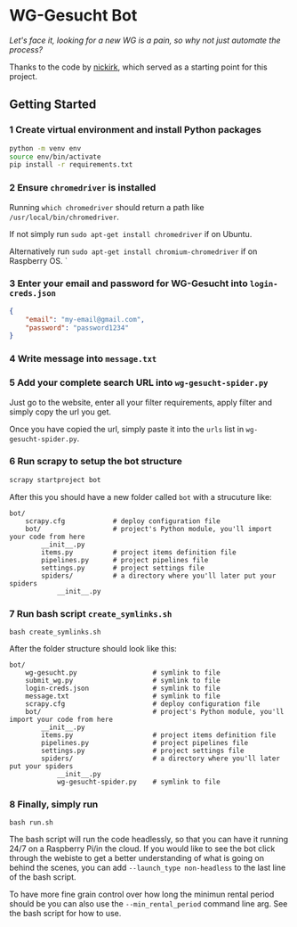 # WG-Gesucht Bot 
*Let's face it, looking for a new WG is a pain, so why not just automate the process?*

Thanks to the code by [nickirk](https://github.com/nickirk/immo), which served as a starting point for this project.

## Getting Started

### 1 Create virtual environment and install Python packages

```bash
python -m venv env
source env/bin/activate
pip install -r requirements.txt
```

### 2 Ensure `chromedriver` is installed

Running `which chromedriver` should return a path like `/usr/local/bin/chromedriver`.

If not simply run `sudo apt-get install chromedriver` if on Ubuntu.

Alternatively run `sudo apt-get install chromium-chromedriver` if on Raspberry OS.
`

### 3 Enter your email and password for WG-Gesucht into `login-creds.json`

```json
{
    "email": "my-email@gmail.com",
    "password": "password1234"
}
```

### 4 Write message into `message.txt`

### 5 Add your complete search URL into `wg-gesucht-spider.py`

Just go to the website, enter all your filter requirements, apply filter and simply copy the url you get.

Once you have copied the url, simply paste it into the `urls` list in `wg-gesucht-spider.py`.

### 6 Run **scrapy** to setup the bot structure

``` bash
scrapy startproject bot
```

After this you should have a new folder called `bot` with a strucuture like:

    bot/
        scrapy.cfg            # deploy configuration file
        bot/                  # project's Python module, you'll import your code from here
            __init__.py
            items.py          # project items definition file
            pipelines.py      # project pipelines file
            settings.py       # project settings file
            spiders/          # a directory where you'll later put your spiders
                __init__.py

### 7 Run bash script `create_symlinks.sh`

```terminal
bash create_symlinks.sh
```

After the folder structure should look like this:

    bot/
        wg-gesucht.py                   # symlink to file
        submit_wg.py                    # symlink to file
        login-creds.json                # symlink to file
        message.txt                     # symlink to file
        scrapy.cfg                      # deploy configuration file
        bot/                            # project's Python module, you'll import your code from here
            __init__.py
            items.py                    # project items definition file
            pipelines.py                # project pipelines file
            settings.py                 # project settings file
            spiders/                    # a directory where you'll later put your spiders
                __init__.py
                wg-gesucht-spider.py    # symlink to file


### 8 Finally, simply run

```
bash run.sh
```

The bash script will run the code headlessly, so that you can have it running 24/7 on a Raspberry Pi/in the cloud. If you would like to see the bot click through the webiste to get a better understanding of what is going on behind the scenes, you can add `--launch_type non-headless` to the last line of the bash script.

To have more fine grain control over how long the minimun rental period should be you can also use the `--min_rental_period` command line arg. See the bash script for how to use.

<!-- **testing** can be easily done by removing one of the id's from the `diff.dat` file. During the next check, the script will just consider this specific advertisement as a new one. -->
